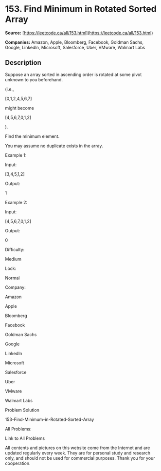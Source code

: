 # 153. Find Minimum in Rotated Sorted Array

**Source:** [https://leetcode.ca/all/153.html](https://leetcode.ca/all/153.html)

**Companies:** Amazon, Apple, Bloomberg, Facebook, Goldman Sachs, Google, LinkedIn, Microsoft, Salesforce, Uber, VMware, Walmart Labs

## Description

Suppose an array sorted in ascending order is rotated at some pivot unknown to you
        beforehand.

(i.e.,

[0,1,2,4,5,6,7]

might become

[4,5,6,7,0,1,2]

).

Find the minimum element.

You may assume no duplicate exists in the array.

Example 1:

Input:

[3,4,5,1,2]

Output:

1

Example 2:

Input:

[4,5,6,7,0,1,2]

Output:

0

Difficulty:

Medium

Lock:

Normal

Company:

Amazon

Apple

Bloomberg

Facebook

Goldman Sachs

Google

LinkedIn

Microsoft

Salesforce

Uber

VMware

Walmart Labs

Problem Solution

153-Find-Minimum-in-Rotated-Sorted-Array

All Problems:

Link to All Problems

All contents and pictures on this website come from the Internet and are updated regularly every week. They are for personal study and research only, and should not be used for commercial purposes. Thank you for your cooperation.

